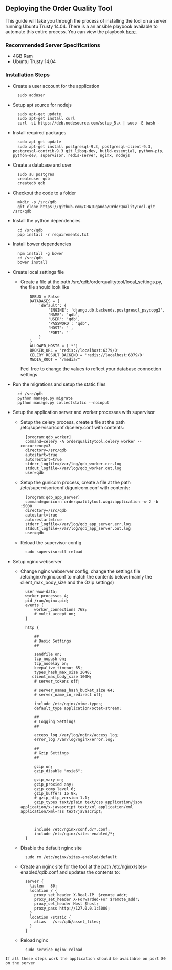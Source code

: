 ## Deploying the Order Quality Tool
This guide will take you through the process of installing the tool on a server 
running Ubuntu Trusty 14.04.
There is a an ansible playbook available to automate this entire process. You can view the playbook [here](./deploy.yml).

### Recommended Server Specifications
* 4GB Ram
* Ubuntu Trusty 14.04

### Installation Steps
* Create a user account for the application

		sudo adduser
* Setup apt source for nodejs 

		sudo apt-get update
		sudo apt-get install curl
		curl -sL https://deb.nodesource.com/setup_5.x | sudo -E bash -
		
* Install required packages
	
		sudo apt-get update
		sudo apt-get install postgresql-9.3, postgresql-client-9.3,  postgresql-contrib-9.3 git libpq-dev, build-essential, python-pip, python-dev, supervisor, redis-server, nginx, nodejs
		
* Create a database and user
		
		sudo su postgres
		createuser qdb
		createdb qdb

* Checkout the code to a folder

		mkdir -p /src/qdb
		git clone https://github.com/CHAIUganda/OrderQualityTool.git /src/qdb

* Install the python dependencies

		cd /src/qdb
		pip install -r requirements.txt
		
* Install bower dependencies
		
		npm install -g bower
		cd /src/qdb
		bower install

* Create local settings file
			
  * Create a file at the path /src/qdb/orderqualitytool/local_settings.py, the file should look like
  
	  		DEBUG = False
			DATABASES = {
			    'default': {
			        'ENGINE': 'django.db.backends.postgresql_psycopg2',
			        'NAME': 'qdb',
			        'USER': 'qdb',
			        'PASSWORD': 'qdb',
			        'HOST': '',
			        'PORT': ''
			    }
			}
			ALLOWED_HOSTS = ['*']
			BROKER_URL = 'redis://localhost:6379/0'
			CELERY_RESULT_BACKEND = 'redis://localhost:6379/0'
			MEDIA_ROOT = "/media/"
	
	Feel free to change the values to reflect your database connection settings
	
* Run the migrations and setup the static files

		cd /src/qdb
		python manage.py migrate
		python manage.py collectstatic --noinput
		
* Setup the application server and worker processes with supervisor

	* Setup the celery process, create a file at the path /etc/supervisor/conf.d/celery.conf with contents:

			[program:qdb_worker]
			command=celery -A orderqualitytool.celery worker --concurrency=3
			directory=/src/qdb
			autostart=true
			autorestart=true
			stderr_logfile=/var/log/qdb_worker.err.log
			stdout_logfile=/var/log/qdb_worker.out.log
			user=qdb
	* Setup the gunicorn process, create a file at the path /etc/supervisor/conf.d/gunicorn.conf with contents:

			[program:qdb_app_server]
			command=gunicorn orderqualitytool.wsgi:application -w 2 -b :5000
			directory=/src/qdb
			autostart=true
			autorestart=true
			stderr_logfile=/var/log/qdb_app_server.err.log
			stdout_logfile=/var/log/qdb_app_server.out.log
			user=qdb
	* Reload the supervisor config
			
			sudo supervisorctl reload
	
* Setup nginx webserver
	* Change nginx webserver config, change the settings file /etc/nginx/nginx.conf to match the contents below:(mainly the client_max_body_size and the Gzip settings)
		
		
			user www-data;
			worker_processes 4;
			pid /run/nginx.pid;
			events {
				worker_connections 768;
				# multi_accept on;
			}
			
			http {
			
				##
				# Basic Settings
				##
			
				sendfile on;
				tcp_nopush on;
				tcp_nodelay on;
				keepalive_timeout 65;
				types_hash_max_size 2048;
			   client_max_body_size 100M;
				# server_tokens off;
			
				# server_names_hash_bucket_size 64;
				# server_name_in_redirect off;
			
				include /etc/nginx/mime.types;
				default_type application/octet-stream;
			
				##
				# Logging Settings
				##
			
				access_log /var/log/nginx/access.log;
				error_log /var/log/nginx/error.log;
			
				##
				# Gzip Settings
				##
			
				gzip on;
				gzip_disable "msie6";
			
				gzip_vary on;
				gzip_proxied any;
				gzip_comp_level 6;
				gzip_buffers 16 8k;
				# gzip_http_version 1.1;
				gzip_types text/plain text/css application/json application/x-javascript text/xml application/xml application/xml+rss text/javascript;
			
			
			
				include /etc/nginx/conf.d/*.conf;
				include /etc/nginx/sites-enabled/*;
			}

	* Disable the default nginx site
			
			sudo rm /etc/nginx/sites-enabled/default
	
	* Create an nginx site for the tool at the path /etc/nginx/sites-enabled/qdb.conf and updates the contents to:
			
			server {
			  listen   80;
			  location / {
			    proxy_set_header X-Real-IP  $remote_addr;
			    proxy_set_header X-Forwarded-For $remote_addr;
			    proxy_set_header Host $host;
			    proxy_pass http://127.0.0.1:5000;
			  }
			  location /static {
			    alias   /src/qdb/asset_files;
			  }
			}
	
	* Reload nginx

			sudo service nginx reload
			



`If all these steps work the application should be available on port 80 on the server`

			

